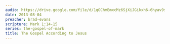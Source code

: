 ```yaml
---
audio: https://drive.google.com/file/d/1qOChmBmxcMz6SjXiJGikxh6-6hyav9sO/view
date: 2013-08-04
preacher: brad-evans
scripture: Mark 1:14-15
series: the-gospel-of-mark
title: The Gospel According to Jesus
---
```

